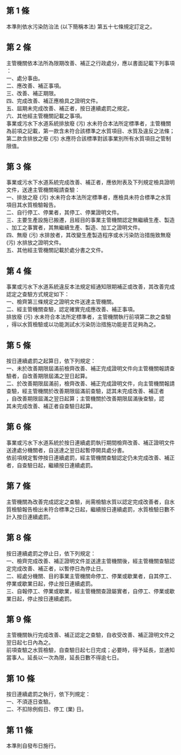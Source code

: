 第 1 條
-------
本準則依水污染防治法 (以下簡稱本法) 第五十七條規定訂定之。

第 2 條
-------
主管機關依本法所為限期改善、補正之行政處分，應以書面記載下列事項  
：  
一、處分事由。  
二、應改善、補正事項。  
三、改善、補正期限。  
四、完成改善、補正應檢具之證明文件。  
五、屆期未完成改善、補正者，按日連續處罰之規定。  
六、其他經主管機關記載之事項。  
事業或污水下水道系統排放廢 (污) 水未符合本法所定標準者，主管機關  
為前項之記載，第一款含未符合該標準之水質項目、水質及違反之法條；  
第二款含排放之廢 (污) 水應符合該標準對該事業別所有水質項目之管制  
限值。

第 3 條
-------
事業或污水下水道系統完成改善、補正者，應依附表及下列規定檢具證明  
文件，送達主管機關報請查驗：  
一、排放之廢 (污) 水未符合本法所定標準者，應檢具未符合標準之水質  
    項目其水質檢驗報告。  
二、自行停工、停業者，其停工、停業證明文件。  
三、主要生產設施已搬遷，且經目的事業主管機關認定無繼續生產、製造  
    、加工之事實者，其無繼續生產、製造、加工之證明文件。  
四、無廢 (污) 水排放者，其改變生產製造程序或水污染防治措施致無廢  
     (污) 水排放之證明文件。  
五、其他經主管機關記載於處分書之文件。

第 4 條
-------
事業或污水下水道系統違反本法規定經通知限期補正或改善，其改善完成  
認定之查驗方式規定如下：  
一、檢齊第三條規定之證明文件送達主管機關。  
二、經主管機關查驗，認定確實完成應改善、補正事項。  
排放廢 (污) 水未符合本法所定標準者，主管機關執行前項第二款之查驗  
，得以水質檢驗或以功能測試水污染防治措施功能是否足夠為之。

第 5 條
-------
按日連續處罰之起算日，依下列規定：  
一、未於改善期限屆滿前檢齊改善、補正完成證明文件向主管機關報請查  
    驗者，自改善期限屆滿之翌日起算。  
二、於改善期限屆滿前，檢齊改善、補正完成證明文件，向主管機關報請  
    查驗，經主管機關於改善期限屆滿前查驗，認其未完成改善、補正者  
    ，自改善期限屆滿之翌日起算；主管機關於改善期限屆滿後查驗，認  
    其未完成改善、補正者自查驗日起算。

第 6 條
-------
事業或污水下水道系統於按日連續處罰執行期間檢齊改善、補正證明文件  
送達處分機關者，自送達之翌日起暫停開具處分書。  
依前項規定暫停按日連續處罰，經主管機關查驗認定仍未完成改善、補正  
者，自查驗日起，繼續按日連續處罰。

第 7 條
-------
主管機關為改善完成認定之查驗，尚需檢驗水質以認定完成改善者，自水  
質檢驗報告檢出未符合標準之日起，繼續按日連續處罰，水質檢驗日數不  
計入按日連續處罰。

第 8 條
-------
按日連續處罰之停止日，依下列規定：  
一、檢齊完成改善、補正證明文件並送達主管機關後，經主管機關查驗認  
    定完成改善、補正者，以暫停日為停止日。  
二、經處分機關、目的事業主管機關命停工、停業或歇業者，自其停工、  
    停業或歇業日起，停止按日連續處罰。  
三、自報停工、停業或歇業，經主管機關查證屬實者，自停工、停業或歇  
    業日起，停止按日連續處罰。

第 9 條
-------
主管機關執行完成改善、補正認定之查驗，自收受改善、補正證明文件之  
翌日起七日內為之。  
前項查驗之水質檢驗，自查驗日起七日完成；必要時，得予延長，並通知  
當事人。延長以一次為限，延長日數不得逾七日。

第 10 條
--------
按日連續處罰之執行，依下列規定：  
一、不須逐日查驗。  
二、不扣除例假日、停工 (業) 日。

第 11 條
--------
本準則自發布日施行。

